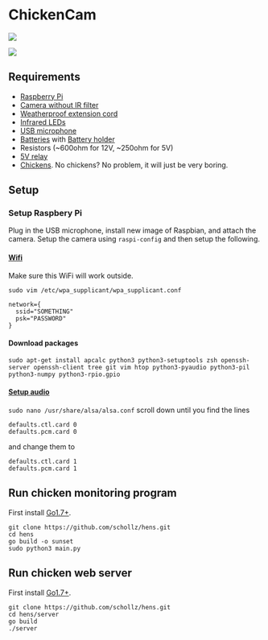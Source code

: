 # ChickenCam

![](https://img.shields.io/badge/build-passing-brightgreen.svg)



![](https://raw.githubusercontent.com/schollz/hens/master/server/static/img/chicken.png)

## Requirements

- [Raspberry Pi](https://www.amazon.com/Raspberry-Pi-RASP-PI-3-Model-Motherboard/dp/B01CD5VC92/ref=sr_1_4?s=pc&ie=UTF8&qid=1473017394&sr=1-4&keywords=raspberry+pi)
- [Camera without IR filter](https://www.amazon.com/gp/product/B00KX3HS4K/ref=oh_aui_detailpage_o01_s00?ie=UTF8&psc=1)
- [Weatherproof extension cord](https://www.amazon.com/gp/product/B00OS7ELK6/ref=oh_aui_detailpage_o05_s00?ie=UTF8&psc=1)
- [Infrared LEDs](https://www.amazon.com/gp/product/B00ULB0U44/ref=oh_aui_detailpage_o04_s00?ie=UTF8&psc=1)
- [USB microphone](https://www.amazon.com/gp/product/B014MASID4/ref=oh_aui_detailpage_o06_s00?ie=UTF8&psc=1)
- [Batteries](https://www.amazon.com/gp/product/B00U1U7K02/ref=oh_aui_detailpage_o07_s00?ie=UTF8&psc=1) with [Battery holder](https://www.amazon.com/gp/product/B01505LWDI/ref=oh_aui_detailpage_o07_s00?ie=UTF8&psc=1)
- Resistors (~600ohm for 12V, ~250ohm for 5V)
- [5V relay](https://www.amazon.com/gp/product/B00E0NTPP4/ref=oh_aui_search_detailpage?ie=UTF8&psc=1)
- [Chickens](https://cse.google.com/cse?cx=008732268318596706411:nhtd4cwl5xu&q=chickens&oq=chickens&gs_l=partner.3...1329.2438.0.2513.10.9.0.1.1.0.152.791.3j5.8.0.gsnos%2Cn%3D13...0.981j163459j9j1..1ac.1.25.partner..4.6.472.KwyGWJjj03s#gsc.tab=0&gsc.q=chickens%20for%20sale&gsc.sort=). No chickens? No problem, it will just be very boring.

## Setup

### Setup Raspbery Pi

Plug in the USB microphone, install new image of Raspbian, and attach the camera. Setup the camera using `raspi-config` and then setup the following.

#### [Wifi](https://www.raspberrypi.org/documentation/configuration/wireless/wireless-cli.md)

Make sure this WiFi will work outside.

`sudo vim /etc/wpa_supplicant/wpa_supplicant.conf`

    network={
      ssid="SOMETHING"
      psk="PASSWORD"
    }


#### Download packages

```
sudo apt-get install apcalc python3 python3-setuptools zsh openssh-server openssh-client tree git vim htop python3-pyaudio python3-pil python3-numpy python3-rpio.gpio
```

#### [Setup audio](http://raspberrypi.stackexchange.com/questions/37177/best-way-to-setup-usb-mic-as-system-default-on-raspbian-jessie)

`sudo nano /usr/share/alsa/alsa.conf` scroll down until you find the lines

    defaults.ctl.card 0
    defaults.pcm.card 0

and change them to

    defaults.ctl.card 1
    defaults.pcm.card 1

## Run chicken monitoring program

First install [Go1.7+](https://golang.org/dl/).

```
git clone https://github.com/schollz/hens.git
cd hens
go build -o sunset
sudo python3 main.py
```

## Run chicken web server

First install [Go1.7+](https://golang.org/dl/).

```
git clone https://github.com/schollz/hens.git
cd hens/server
go build
./server
```
